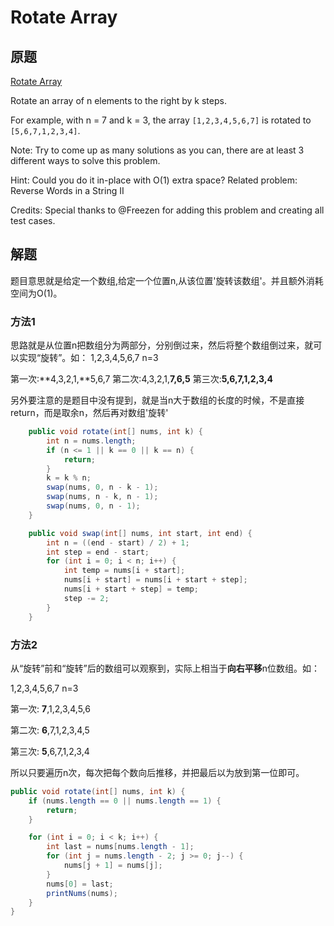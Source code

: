 # Rotate Array

## 原题

[Rotate Array](https://leetcode.com/explore/interview/card/top-interview-questions-easy/92/array/646/)

Rotate an array of n elements to the right by k steps.

For example, with n = 7 and k = 3, the array `[1,2,3,4,5,6,7]` is rotated to `[5,6,7,1,2,3,4]`.

Note:
Try to come up as many solutions as you can, there are at least 3 different ways to solve this problem.

Hint:
Could you do it in-place with O(1) extra space?
Related problem: Reverse Words in a String II

Credits:
Special thanks to @Freezen for adding this problem and creating all test cases.

## 解题

题目意思就是给定一个数组,给定一个位置n,从该位置'旋转该数组'。并且额外消耗空间为O(1)。

### 方法1

思路就是从位置n把数组分为两部分，分别倒过来，然后将整个数组倒过来，就可以实现“旋转”。如：
1,2,3,4,5,6,7 n=3

第一次:**4,3,2,1,**5,6,7
第二次:4,3,2,1,**7,6,5**
第三次:**5,6,7,1,2,3,4**

另外要注意的是题目中没有提到，就是当n大于数组的长度的时候，不是直接return，而是取余n，然后再对数组'旋转'
```java
	public void rotate(int[] nums, int k) {
        int n = nums.length;
        if (n <= 1 || k == 0 || k == n) {
            return;
        }
        k = k % n;
        swap(nums, 0, n - k - 1);
        swap(nums, n - k, n - 1);
        swap(nums, 0, n - 1);
    }

    public void swap(int[] nums, int start, int end) {
        int n = ((end - start) / 2) + 1;
        int step = end - start;
        for (int i = 0; i < n; i++) {
            int temp = nums[i + start];
            nums[i + start] = nums[i + start + step];
            nums[i + start + step] = temp;
            step -= 2;
        }
    }
```

### 方法2

从“旋转”前和“旋转”后的数组可以观察到，实际上相当于**向右平移**n位数组。如：

1,2,3,4,5,6,7 n=3

第一次: **7**,1,2,3,4,5,6

第二次: **6**,7,1,2,3,4,5

第三次: **5**,6,7,1,2,3,4

所以只要遍历n次，每次把每个数向后推移，并把最后以为放到第一位即可。

```java
public void rotate(int[] nums, int k) {
    if (nums.length == 0 || nums.length == 1) {
        return;
    }

    for (int i = 0; i < k; i++) {
        int last = nums[nums.length - 1];
        for (int j = nums.length - 2; j >= 0; j--) {
            nums[j + 1] = nums[j];
        }
        nums[0] = last;
        printNums(nums);
    }
}
```

